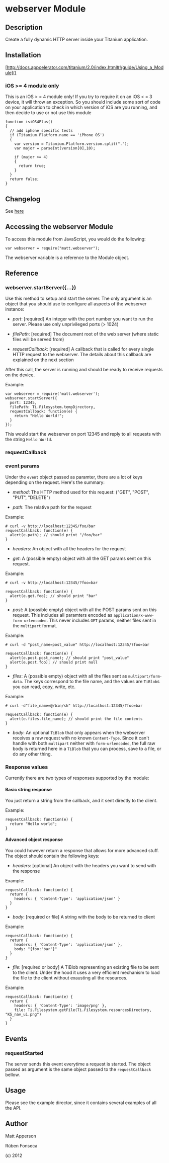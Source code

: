 # webserver Module

## Description

Create a fully dynamic HTTP server inside your Titanium application.

## Installation

[http://docs.appcelerator.com/titanium/2.0/index.html#!/guide/Using_a_Module]()

### iOS >= 4 module only

This is an iOS > = 4 module only! If you try to require it on an iOS < = 3 device,
it will throw an exception. So you should include some sort of code on
your application to check in which version of iOS are you running, and then
decide to use or not use this module

    function isiOS4Plus()
    {
      // add iphone specific tests
      if (Titanium.Platform.name == 'iPhone OS')
      {
        var version = Titanium.Platform.version.split(".");
        var major = parseInt(version[0],10);
    
        if (major >= 4)
        {
          return true;
        }
      }
      return false;
    }  

## Changelog

See [here](changelog.html)

## Accessing the webserver Module

To access this module from JavaScript, you would do the following:

	var webserver = require("matt.webserver");

The webserver variable is a reference to the Module object.	

## Reference

### webserver.startServer({...})

Use this method to setup and start the server. The only argument is an object that
you should use to configure all aspects of the webserver instance:

- *port*: [required] An integer with the port number you want to run the server. Please use
          only unprivileged ports (> 1024)

- *filePath*: [required] The document root of the web server (where static files will be served from)

- *requestCallback*: [required] A callback that is called for every single HTTP request to the webserver.
                     The details about this callback are explained on the next section

After this call, the server is running and should be ready to receive requests on the device.

Example:

    var webserver = require('matt.webserver');
    webserver.startServer({
      port: 12345,
      filePath: Ti.Filesystem.tempDirectory,
      requestCallback: function(e) {
        return "Hello World!";
      }
    });

This would start the webserver on port 12345 and reply to all requests with the 
string `Hello World`.

### requestCallback

### event params

Under the `event` object passed as paramter, there are a lot of keys depending on
the request. Here's the summary:

- *method*: The HTTP method used for this request: ("GET", "POST", "PUT", "DELETE")

- *path*: The relative path for the request

Example:

    # curl -v http://localhost:12345/foo/bar
    requestCallback: function(e) {
      alert(e.path); // should print "/foo/bar"
    }

- *headers*: An object with all the headers for the request

- *get*: A (possible empty) object with all the GET params sent on this request.

Example:

    # curl -v http://localhost:12345/?foo=bar
    
    requestCallback: function(e) {
      alert(e.get.foo); // should print "bar"
    }

- *post*: A (possible empty) object with all the POST params sent on this request.
          This includes all paramters encoded as `application/x-www-form-urlencoded`.
          This never includes `GET` params, neither files sent in the `multipart` format.

Example:

    # curl -d "post_name=post_value" http://localhost:12345/?foo=bar

    requestCallback: function(e) {
      alert(e.post.post_name); // should print "post_value"
      alert(e.post.foo); // should print null
    }

- *files*: A (possible empty) object with all the files sent as `multipart/form-data`. The keys
          correspond to the file name, and the values are `TiBlob`s you can read, copy, write, etc.

Example:

    # curl -d"file_name=@/bin/sh" http://localhost:12345/?foo=bar

    requestCallback: function(e) {
      alert(e.files.file_name); // should print the file contents
    }

- *body*: An optional `TiBlob` that only appears when the webserver receives a raw request with no known
          `Content-Type`. Since it can't handle with both `multipart` neither with `form-urlencoded`, the
          full raw body is returned here in a `TiBlob` that you can process, save to a file, or do any
          other thing.

### Response values

Currently there are two types of responses supported by the module:

#### Basic string response

You just return a string from the callback, and it sent directly to the client.

Example:

    requestCallback: function(e) {
      return "Hello world";
    }

#### Advanced object response

You could however return a response that allows for more advanced stuff. The object
should contain the following keys:

- *headers*: [optional] An object with the headers you want to send with the response

Example:

    requestCallback: function(e) {
      return {
        headers: { 'Content-Type': 'application/json' }
      }
    }

- *body*: [required or file] A string with the body to be returned to client

Example:

    requestCallback: function(e) {
      return {
        headers: { 'Content-Type': 'application/json' },
        body: "{foo:'bar'}"
      }
    }

- *file*: [required or body] A TiBlob representing an existing file to be sent to the client.
          Under the hood it uses a very efficient mechanism to load the file to the client
          without exausting all the resources.

Example:

    requestCallback: function(e) {
      return {
        headers: { 'Content-Type': 'image/png' },
        file: Ti.Filesystem.getFile(Ti.Filesystem.resourcesDirectory, "KS_nav_ui.png")
      }
    }

## Events

### requestStarted

The server sends this event everytime a request is started. The object passed as
argument is the same object passed to the `requestCallback` bellow.

## Usage

Please see the example director, since it contains several examples of all the API.

## Author

Matt Apperson

Rúben Fonseca

(c) 2012
